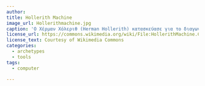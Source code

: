 ```yaml
---
author: 
title: Hollerith Machine
image_url: Hollerithmachine.jpg
caption: 'Ο Χέρμαν Χόλεριθ (Herman Hollerith) κατασκεύασε για το διαγωνισμό μια μηχανή, με την οποία η Κυβέρνηση των Η.Π.Α. κατάφερε να ολοκληρώσει την απογραφή μέσα σε δύο χρόνια, χρόνο ρεκόρ για τα δεδομένα της εποχής. Η μηχανή αυτή ονομάστηκε Census Tabulator (Ταξινομέας Απογραφής) και ήταν η απαρχή για τη δημιουργία της μεγαλύτερης (ως πριν λίγα χρόνια) εταιρείας υπολογιστών στον κόσμο, της ΙΒΜ (International Business Machines).'
license_url: https://commons.wikimedia.org/wiki/File:HollerithMachine.CHM.jpg
license_text: Courtesy of Wikimedia Commons
categories:
  - archetypes
  - tools
tags:
  - computer
   
---
```

